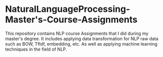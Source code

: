 # NaturalLanguageProcessing-Master's-Course-Assignments
This repository contains NLP course Assignments that I did during my master's degree. It includes applying data transformation for NLP raw data such as BOW, TfIdf, embedding, etc. As well as applying machine learning techniques in the field of NLP.
